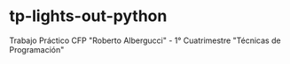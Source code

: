# tp-lights-out-python
Trabajo Práctico  CFP "Roberto Albergucci" - 1° Cuatrimestre "Técnicas de Programación"




